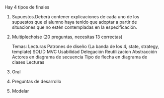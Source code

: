 Hay 4 tipos de finales
1. Supuestos.Deberá contener explicaciones de cada uno de los supuestos que el alumno haya tenido que adoptar a partir de situaciones que no estén contempladas en la especificación.
1. Multiplechoise (20 preguntas, necesitas 13 correctas)

      Temas:
       Lecturas
       Patrones de diseño (La banda de los 4, state, strategy, template)
       SOLID
       MVC
       Usabilidad
       Delegación
       Reutilizacion 
       Abstracción
       Actores en diagrama de secuencia
       Tipo de flecha en diagrama de clases
       Lecturas
2. Oral
3. Preguntas de desarrollo
4. Modelar
